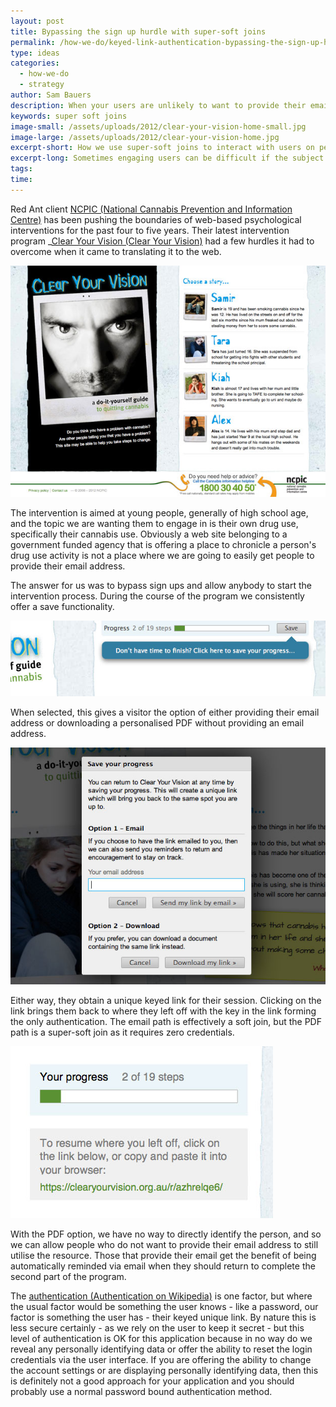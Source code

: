 ```yaml
---
layout: post
title: Bypassing the sign up hurdle with super-soft joins
permalink: /how-we-do/keyed-link-authentication-bypassing-the-sign-up-hurdle-with-super-soft-joins/
type: ideas
categories:
  - how-we-do
  - strategy
author: Sam Bauers
description: When your users are unlikely to want to provide their email address to sign-up to your website, "Super-soft joins" may be right for you.
keywords: super soft joins
image-small: /assets/uploads/2012/clear-your-vision-home-small.jpg
image-large: /assets/uploads/2012/clear-your-vision-home.jpg
excerpt-short: How we use super-soft joins to interact with users on personal subjects.
excerpt-long: Sometimes engaging users can be difficult if the subject matter is intensely personal. Super-soft joins helped us help people quit drugs.
tags:
time:
---
```


Red Ant client [NCPIC (National Cannabis Prevention and Information Centre)](http://ncpic.org.au/) has been pushing the boundaries of web-based psychological interventions for the past four to five years. Their latest intervention program _[Clear Your Vision (Clear Your Vision)](http://clearyourvision.org.au/_) had a few hurdles it had to overcome when it came to translating it to the web.

[![Clear Your Vision homepage screenshot](/assets/uploads/2012/clear-your-vision-home.jpg)](/assets/uploads/2012/clear-your-vision-home.jpg)

The intervention is aimed at young people, generally of high school age, and the topic we are wanting them to engage in is their own drug use, specifically their cannabis use. Obviously a web site belonging to a government funded agency that is offering a place to chronicle a person's drug use activity is not a place where we are going to easily get people to provide their email address.

The answer for us was to bypass sign ups and allow anybody to start the intervention process. During the course of the program we consistently offer a save functionality.

![](/assets/uploads/2012/clear-your-vision-save.jpg)

When selected, this gives a visitor the option of either providing their email address or downloading a personalised PDF without providing an email address.

![](/assets/uploads/2012/clear-your-vision-dialog.jpg)

Either way, they obtain a unique keyed link for their session. Clicking on the link brings them back to where they left off with the key in the link forming the only authentication. The email path is effectively a soft join, but the PDF path is a super-soft join as it requires zero credentials.

![](/assets/uploads/2012/clear-your-vision-pdf-detail.jpg)

With the PDF option, we have no way to directly identify the person, and so we can allow people who do not want to provide their email address to still utilise the resource. Those that provide their email get the benefit of being automatically reminded via email when they should return to complete the second part of the program.

The [authentication (Authentication on Wikipedia)](http://en.wikipedia.org/wiki/Authentication#Authentication_factors_and_identity) is one factor, but where the usual factor would be something the user knows - like a password, our factor is something the user has - their keyed unique link. By nature this is less secure certainly - as we rely on the user to keep it secret - but this level of authentication is OK for this application because in no way do we reveal any personally identifying data or offer the ability to reset the login credentials via the user interface. If you are offering the ability to change the account settings or are displaying personally identifying data, then this is definitely not a good approach for your application and you should probably use a normal password bound authentication method.
